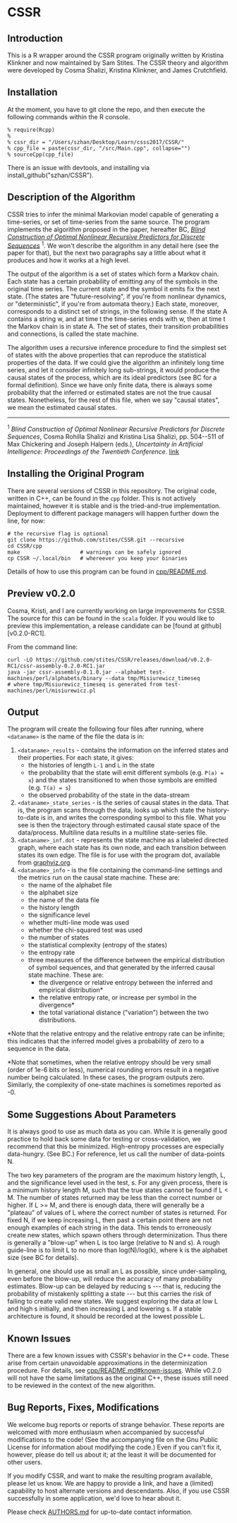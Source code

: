 CSSR
=======

Introduction
--------------
This is a R wrapper around the CSSR program originally written by Kristina Klinkner and now maintained by Sam Stites. The CSSR theory and algorithm were developed by Cosma Shalizi, Kristina Klinkner, and James Crutchfield.

Installation
--------------
At the moment, you have to git clone the repo, and then execute the following commands within the R console.

```
% require(Rcpp)
% 
% cssr_dir = "/Users/szhan/Desktop/Learn/csss2017/CSSR/"
% cpp_file = paste(cssr_dir, "/src/Main.cpp", collapse="")
% sourceCpp(cpp_file)
```

There is an issue with devtools, and installing via install_github("szhan/CSSR").

Description of the Algorithm
--------------
CSSR tries to infer the minimal Markovian model capable of generating a
time-series, or set of time-series from the same source. The program implements
the algorithm proposed in the paper, hereafter BC, _[Blind Construction of
Optimal Nonlinear Recursive Predictors for Discrete Sequences][arxiv]_
<sup>1</sup>.  We won't describe the algorithm in any detail here (see the paper
for that), but the next two paragraphs say a little about what it produces and
  how it works at a high level.

The output of the algorithm is a set of states which form a Markov chain. Each
state has a certain probability of emitting any of the symbols in the original
time series. The current state and the symbol it emits fix the next state.  (The
states are "future-resolving", if you're from nonlinear dynamics, or
"deterministic", if you're from automata theory.) Each state, moreover,
corresponds to a distinct set of strings, in the following sense. If the state A
contains a string w, and at time t the time-series ends with w, then at time t
the Markov chain is in state A. The set of states, their transition
probabilities and connections, is called the state machine.

The algorithm uses a recursive inference procedure to find the simplest set of
states with the above properties that can reproduce the statistical properties
of the data. If we could give the algorithm an infinitely long time series, and
let it consider infinitely long sub-strings, it would produce the causal states
of the process, which are its ideal predictors (see BC for a formal definition).
Since we have only finite data, there is always some probability that the
inferred or estimated states are not the true causal states.  Nonetheless, for
the rest of this file, when we say "causal states", we mean the estimated causal
states.

---

<sup>1</sup> _Blind Construction of Optimal Nonlinear Recursive Predictors for
Discrete Sequences_, Cosma Rohilla Shalizi and Kristina Lisa Shalizi, pp.
504--511 of Max Chickering and Joseph Halpern (eds.), _Uncertainty in Artificial
Intelligence: Proceedings of the Twentieth Conference_. [link][arxiv]

[arxiv]: http://arxiv.org/abs/cs.LG/0406011


Installing the Original Program
--------------

There are several versions of CSSR in this repository. The original code,
written in C++, can be found in the `cpp` folder. This is not actively
maintained, however it is stable and is the tried-and-true implementation.
Deployment to different package managers will happen further down the line,
for now:

    # the recursive flag is optional
    git clone https://github.com/stites/CSSR.git --recursive
    cd CSSR/cpp
    make                   # warnings can be safely ignored
    cp CSSR ~/.local/bin   # whereever you keep your binaries

Details of how to use this program can be found in [cpp/README.md](cpp/README.md).


Preview v0.2.0
--------------
Cosma, Kristi, and I are currently working on large improvements for CSSR. The
source for this can be found in the `scala` folder. If you would like to preview
this implementation, a release candidate can be [found at github][v0.2.0-RC1].

From the command line:

    curl -LO https://github.com/stites/CSSR/releases/download/v0.2.0-RC1/cssr-assembly-0.2.0-RC1.jar
    java -jar cssr-assembly-0.1.0.jar --alphabet test-machines/perl/alphabets/binary --data tmp/Misiurewicz_timeseq
    # where tmp/Misiurewicz_timeseq is generated from test-machines/perl/misiurewicz.pl

Output
--------------------

The program will create the following four files after running, where
`<dataname>` is the name of the file the data is in:

  1. `<dataname>_results` - contains the information on the inferred states and
     their properties. For each state, it gives:
      * the histories of length `L-1` and `L` in the state
      * the probability that the state will emit different symbols
        (e.g. `P(a) = x`) and the states transitioned to when those symbols are
        emitted (e.g.  `T(a) = s`)
      * the observed probability of the state in the data-stream
  2. `<dataname>_state_series` - is the series of causal states in the data.
     That is, the program scans through the data, looks up which state the
     history-to-date is in, and writes the corresponding symbol to this file.
     What you see is then the trajectory through estimated causal state space of
     the data/process. Multiline data results in a multiline state-series file.
  3. `<dataname>_inf.dot` - represents the state machine as a labeled directed
     graph, where each state has its own node, and each transition between
     states its own edge. The file is for use with the program dot, available
     from [graphviz.org](http://www.graphviz.org).
  4. `<dataname>_info` - is the file containing the command-line settings and
     the metrics run on the causal state machine. These are:
      * the name of the alphabet file
      * the alphabet size
      * the name of the data file
      * the history length
      * the significance level
      * whether multi-line mode was used
      * whether the chi-squared test was used
      * the number of states
      * the statistical complexity (entropy of the states)
      * the entropy rate
      * three measures of the difference between the empirical distribution of
        symbol sequences, and that generated by the inferred causal state
        machine. These are:
        + the divergence or relative entropy between the inferred and empirical
          distribution*
        + the relative entropy rate, or increase per symbol in the divergence*
        + the total variational distance ("variation") between the two
          distributions.

*Note that the relative entropy and the relative entropy rate can be infinite;
this indicates that the inferred model gives a probability of zero to a
sequence in the data.

*Note that sometimes, when the relative entropy should be very small (order of
1e-6 bits or less), numerical rounding errors result in a negative number being
calculated. In these cases, the program outputs zero. Similarly, the
complexity of one-state machines is sometimes reported as -0.

Some Suggestions About Parameters
------------------------------

It is always good to use as much data as you can. While it is generally good
practice to hold back some data for testing or cross-validation, we recommend
that this be minimized. High-entropy processes are especially data-hungry.
(See BC.) For reference, let us call the number of data-points N.

The two key parameters of the program are the maximum history length, L, and
the significance level used in the test, s. For any given process, there is a
minimum history length M, such that the true states cannot be found if L < M.
The number of states returned may be less than the correct number or higher.
If L >= M, and there is enough data, there will generally be a "plateau" of
values of L where the correct number of states is returned. For fixed N, if we
keep increasing L, then past a certain point there are not enough examples of
each string in the data. This tends to erroneously create new states, which
spawn others through determinization. Thus there is generally a "blow-up" when
L is too large (relative to N and s). A rough guide-line is to limit L to no
more than log(N)/log(k), where k is the alphabet size (see BC for
details).

In general, one should use as small an L as possible, since under-sampling,
even before the blow-up, will reduce the accuracy of many probability
estimates. Blow-up can be delayed by reducing s --- that is, reducing the
probability of mistakenly splitting a state --- but this carries the risk of
failing to create valid new states. We suggest exploring the data at low L and
high s initially, and then increasing L and lowering s. If a stable
architecture is found, it should be recorded at the lowest possible L.


Known Issues
------------------------
There are a few known issues with CSSR's behavior in the C++ code. These arise
from certain unavoidable approximations in the determinization procedure. For
details, see [cpp/README.md#known-issues](cpp/README.md#known-issues). While
v0.2.0 will not have the same limitations as the original C++, these issues
still need to be reviewed in the context of the new algorithm.

Bug Reports, Fixes, Modifications
-----------------------------
We welcome bug reports or reports of strange behavior. These reports are
welcomed with more enthusiasm when accompanied by successful modifications to
the code! (See the accompanying file on the Gnu Public License for information
about modifying the code.) Even if you can't fix it, however, please do tell us
about it; at the least it will be documented for other users.

If you modify CSSR, and want to make the resulting program available, please let
us know. We are happy to provide a link, and have a (limited) capability to host
alternate versions and descendants. Also, if you use CSSR successfully in some
application, we'd love to hear about it.

Please check [AUTHORS.md](AUTHORS.md) for up-to-date contact information.
